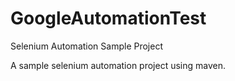 # GoogleAutomationTest

Selenium Automation Sample Project

  A sample selenium automation project using maven.
